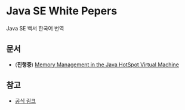 # Java SE White Pepers

Java SE 백서 한국어 번역

## 문서

- (**진행중**) [Memory Management in the Java HotSpot Virtual Machine](./memory_management_in_the_java_hotspot_virtual_machine.md)

## 참고

- [공식 링크](https://www.oracle.com/java/technologies/javase/javase-whitepapers.html)
